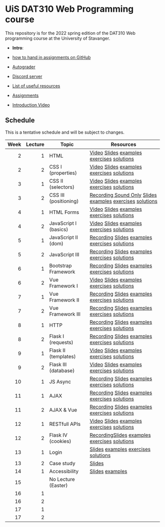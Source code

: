   # UiS DAT310 Web Programming course

This repository is for the 2022 spring edition of the DAT310 Web programming course at the University of Stavanger. 

  - **Intro**: 
  - [how to hand in assignments on GitHub](autograder.md)
  - [Autograder](https://uis.itest.run)
  - [Discord server](https://discord.gg/wBp8s8uY)
  - [List of useful resources](Resources.md)

  - [Assignments](https://github.com/dat310-2022/assignments)
  
  - [Introduction Video](https://stavanger.instructuremedia.com/embed/39957576-a687-4c49-81c3-60444624e332)
  
## Schedule 
 
This is a tentative schedule and will be subject to changes.

| Week | Lecture | Topic                 | Resources                                                                                                                                                                                                                                                                                      |
|-----:|--------:|-----------------------|------------------------------------------------------------------------------------------------------------------------------------------------------------------------------------------------------------------------------------------------------------------------------------------------|
|    2 |       1 | HTML                  | [Video](https://stavanger.instructuremedia.com/embed/2c80a7b1-9853-4cb8-924e-12ba0d4adf8d) [Slides](slides/1-1-Web-programming-HTML.pdf) [examples](examples/html/basic/) [exercises](exercises/html/basic/) [solutions](solutions/html/basic/)                                                |
|    2 |       2 | CSS I (properties)    | [Video](https://stavanger.instructuremedia.com/embed/9fba90b1-686c-4d02-bfb3-6bbcd79dc5d5) [Slides](slides/2-1-Web-programming-CSS-p1.pdf) [examples](examples/css/properties) [exercises](exercises/css/properties) [solutions](solutions/css/properties)                                     |
|    3 |       1 | CSS II (selectors)    | [Video](https://stavanger.instructuremedia.com/embed/950dbbd4-2bc0-48f3-810a-1febe05caa16) [Slides](slides/2-2-Web-programming-CSS-p2.pdf) [examples](examples/css/selectors)  [exercises](exercises/css/properties)  [solutions](solutions/css/selectors)                                     |
|    3 |       2 | CSS III (positioning) | [Recording Sound Only](https://uis.cloud.panopto.eu/Panopto/Pages/Viewer.aspx?id=63e75f2e-1803-4138-b721-ae220084dc66) [Slides](slides/3-1-Web-programming-CSS-p3.pdf) [examples](examples/css/positioning/)  [exercises](exercises/css/positioning/)  [solutions](solutions/css/positioning/) |
|    4 |       1 | HTML Forms            | [Video](https://stavanger.instructuremedia.com/embed/37909e0b-9bdc-42a2-a0b8-1e55018ac6f5) [Slides](slides/3-2-Web-programming-HTML-Forms.pdf) [examples](examples/html/forms/)  [exercises](exercises/html/forms/)  [solutions](solutions/html/forms/)                                        |
|    4 |       2 | JavaScript I (basics) | [Video](https://stavanger.instructuremedia.com/embed/7b6460bb-3a7f-4339-bd51-412013c587a2) [Slides](slides/4-1-Web-programming-JavaScript-p1.pdf) [examples](examples/js/basics/)  [exercises](exercises/js/basics/)  [solutions](solutions/js/basics/)                                        |
|    5 |       1 | JavaScript II (dom)   | [Recording](https://uis.cloud.panopto.eu/Panopto/Pages/Viewer.aspx?id=2d31ffbe-0d8e-4233-a2f9-ae2f0096d632) [Slides](slides/4-2-Web-programming-JavaScript-p2.pdf) [examples](examples/js/events_dom/)  [exercises](exercises/js/events_dom/)  [solutions](solutions/js/events_dom/)           |
|    5 |       2 | JavaScript III        | [Recording](https://uis.cloud.panopto.eu/Panopto/Pages/Viewer.aspx?id=09e7faa3-3000-44f1-8912-ae220084dccb) [Slides](slides/5-1-Web-programming-JavaScript-p3.pdf) [examples](examples/js/more/)  [exercises](exercises/js/more/)  [solutions](solutions/js/more/)                             |
|    6 |       1 | Bootstrap Framework   | [Recording](https://uis.cloud.panopto.eu/Panopto/Pages/Viewer.aspx?id=dea7ce6c-2593-4f63-8676-ae2f0096d6b2) [Slides](slides/5-2-Web-programming-Bootstrap.pdf) [examples](examples/bootstrap/)  [exercises](exercises/bootstrap/)  [solutions](solutions/bootstrap/)                           |
|    6 |       2 | Vue Framework I       | [Video](https://stavanger.instructuremedia.com/embed/e1c6f61c-871f-464f-8dcf-66caf8a75e6a) [Slides](slides/6-2-Web-programming-vue-p1.pdf) [examples](examples/js/vue/)  [exercises](exercises/js/vue/)  [solutions](solutions/js/vue/)                                                        |
|    7 |       1 | Vue Framework II      | [Recording](https://uis.cloud.panopto.eu/Panopto/Pages/Viewer.aspx?id=02645ee2-6ca1-488a-8f30-ae2f0096d6db) [Slides](slides/7-1-Web-programming-vue-p2.pdf) [examples](examples/js/vue2/)  [exercises](exercises/js/vue2/)  [solutions](solutions/js/vue2/)                                    |
|    7 |       2 | Vue Framework III     | [Recording](https://uis.cloud.panopto.eu/Panopto/Pages/Viewer.aspx?id=d17ef546-3cbf-4b19-b2d8-ae220084dd14) [Slides](slides/7-2-Web-programming-vue-p3.pdf) [examples](examples/js/vue3/) [exercises](exercises/js/vue3/)  [solutions](solutions/js/vue3/)                                     |
|    8 |       1 | HTTP                  | [Recording](https://uis.cloud.panopto.eu/Panopto/Pages/Viewer.aspx?id=41040e49-4f78-4987-9fcf-ae2f0096d708) [Slides](slides/8-1-Web-programming-HTTP.pdf) [examples](examples/python/http/) [exercises](exercises/python/http/) [solutions](solutions/python/http/)                            |
|    8 |       2 | Flask I (requests)    | [Recording](https://uis.cloud.panopto.eu/Panopto/Pages/Viewer.aspx?id=0301280b-8076-45d3-bd41-ae220084dd32) [Slides](slides/8-2-Web-programming-Server-p1.pdf) [examples](examples/python/flask) [exercises](exercises/python/flask1/) [solutions](solutions/python/flask1/)                   |
|    9 |       1 | Flask II (templates)  | [Video](https://stavanger.instructuremedia.com/embed/36e757e5-b8b6-4b36-a57b-02ef228c1ba7) [Slides](slides/9-1-Web-programming-Server-p2.pdf) [examples](examples/python/flask) [exercises](exercises/python/flask2/) [solutions](solutions/python/flask2/)                                    |
|    9 |       2 | Flask III (database)  | [Video](https://stavanger.instructuremedia.com/embed/3baddcaf-c68a-4da1-ab18-c6d54a56ac0e) [Slides](slides/9-2-Web-programming-Server-p3.pdf) [examples](examples/python/flask) [exercises](exercises/python/flask3/) [solutions](solutions/python/flask3/)                                    |
|   10 |       1 | JS Async              | [Recording](https://uis.cloud.panopto.eu/Panopto/Pages/Viewer.aspx?id=5218e7d8-5e6e-4979-818c-ae220084dd68) [Slides](slides/10-1-Web-programming-JS-async.pdf) [examples](examples/async/js) [exercises](exercises/async/js) [solutions](solutions/async/js)                                   |
|   11 |       1 | AJAX                  | [Recording](https://uis.cloud.panopto.eu/Panopto/Pages/Viewer.aspx?id=2b011870-76d2-41d1-9afb-ae2f0096d7ce) [Slides](slides/11-1-Web-programming-AJAX.pdf) [examples](examples/ajax) [exercises](exercises/ajax) [solutions](solutions/ajax)                                                   |
|   11 |       2 | AJAX & Vue            | [Recording](https://uis.cloud.panopto.eu/Panopto/Pages/Viewer.aspx?id=450c6807-2a3c-4862-8b6a-ae220084dd83) [Slides](slides/11-2-Web-programming-AJAX+Vue.pdf) [examples](examples/ajax) [exercises](exercises/ajax) [solutions](solutions/ajax)                                               |
|   12 |       1 | RESTfull APIs         | [Video](https://stavanger.instructuremedia.com/embed/6e57b79b-8e6a-4002-8855-3829d5a0bbcc) [Slides](slides/12-1-Web-programming-Flask-APIs.pdf) [examples](examples/ajax) [exercises](exercises/ajax) [solutions](solutions/ajax)                                                              |
|   12 |       2 | Flask IV (cookies)    | [Recording](https://uis.cloud.panopto.eu/Panopto/Pages/Viewer.aspx?id=cf53507f-9916-47ef-b131-ae220084dd9e)[Slides](slides/12-2-Web-programming-Server-p4.pdf) [examples](examples/python/flask4) [exercises](exercises/python/flask4) [solutions](solutions/python/flask4)                    |
|   13 |       1 | Login                 | [Slides](slides/13-1-Web-programming-Server-Login.pdf) [examples](examples/python/flask5) [exercises](exercises/python/flask5) [solutions](solutions/python/flask5)                                                                                                                            |
|   13 |       2 | Case study            | [Slides](slides/13-2-WebProgramming-CaseStudy1.pdf)                                                                                                                                                                                                                                            |
|   14 |       1 | Accessibility         | [Slides](slides/15-1-Accessibility.pdf) [examples](examples/a11y/table.html)                                                                                                                                                                                                                                                                                               |
|   15 |         | No Lecture (Easter)   |                                                                                                                                                                                                                                                                                                |
|   16 |       1 |                       |                                                                                                                                                                                                                                                                                                |
|   16 |       2 |                       |                                                                                                                                                                                                                                                                                                |
|   17 |       1 |                       |                                                                                                                                                                                                                                                                                                |
|   17 |       2 |                       |                                                                                                                                                                                                                                                                                                |


